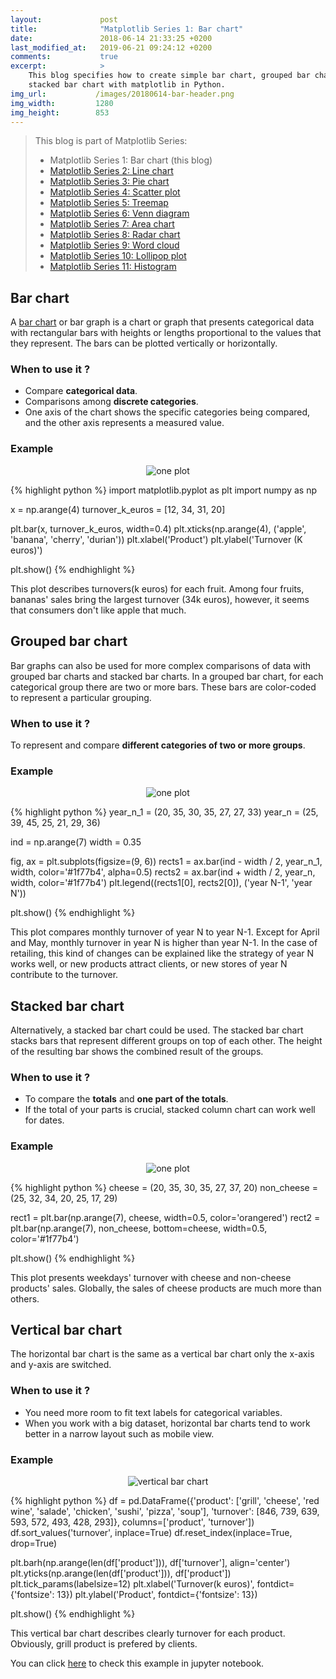 ```yaml
---
layout:             post
title:              "Matplotlib Series 1: Bar chart"
date:               2018-06-14 21:33:25 +0200
last_modified_at:   2019-06-21 09:24:12 +0200
comments:           true
excerpt:            >
    This blog specifies how to create simple bar chart, grouped bar chart and
    stacked bar chart with matplotlib in Python.
img_url:           /images/20180614-bar-header.png
img_width:         1280
img_height:        853
---
```


> This blog is part of Matplotlib Series:
> * Matplotlib Series 1: Bar chart (this blog)
> * [Matplotlib Series 2: Line chart][series2]
> * [Matplotlib Series 3: Pie chart][series3]
> * [Matplotlib Series 4: Scatter plot][series4]
> * [Matplotlib Series 5: Treemap][series5]
> * [Matplotlib Series 6: Venn diagram][series6]
> * [Matplotlib Series 7: Area chart][series7]
> * [Matplotlib Series 8: Radar chart][series8]
> * [Matplotlib Series 9: Word cloud][series9]
> * [Matplotlib Series 10: Lollipop plot][series10]
> * [Matplotlib Series 11: Histogram][series11]

## Bar chart
A [bar chart][bar chart] or bar graph is a chart or graph that presents
categorical data with rectangular bars with heights or lengths proportional to
the values that they represent. The bars can be plotted vertically or
horizontally.

### When to use it ?
- Compare **categorical data**.
- Comparisons among **discrete categories**.
- One axis of the chart shows the specific categories being compared, and the
other axis represents a measured value.

### Example
<p align="center">
  <img alt="one plot"
  src="{{ site.baseurl }}/images/20180614-bar-chart.png"/>
</p>

{% highlight python %}
import matplotlib.pyplot as plt
import numpy as np

x = np.arange(4)
turnover_k_euros = [12, 34, 31, 20]

plt.bar(x, turnover_k_euros, width=0.4)
plt.xticks(np.arange(4), ('apple', 'banana', 'cherry', 'durian'))
plt.xlabel('Product')
plt.ylabel('Turnover (K euros)')

plt.show()
{% endhighlight %}

This plot describes turnovers(k euros) for each fruit. Among four fruits,
bananas' sales bring the largest turnover (34k euros), however, it seems that
consumers don't like apple that much.

## Grouped bar chart
Bar graphs can also be used for more complex comparisons of data with grouped
bar charts and stacked bar charts. In a grouped bar chart, for each categorical
group there are two or more bars. These bars are color-coded to represent a
particular grouping.

### When to use it ?
To represent and compare **different categories of two or more groups**.

### Example
<p align="center">
  <img alt="one plot"
  src="{{ site.baseurl }}/images/20180614-grp-bar-chart.png"/>
</p>

{% highlight python %}
year_n_1 = (20, 35, 30, 35, 27, 27, 33)
year_n = (25, 39, 45, 25, 21, 29, 36)

ind = np.arange(7)
width = 0.35

fig, ax = plt.subplots(figsize=(9, 6))
rects1 = ax.bar(ind - width / 2, year_n_1,
                width, color='#1f77b4', alpha=0.5)
rects2 = ax.bar(ind + width / 2, year_n,
                width, color='#1f77b4')
plt.legend((rects1[0], rects2[0]), ('year N-1', 'year N'))

plt.show()
{% endhighlight %}

This plot compares monthly turnover of year N to year N-1. Except for April and
May, monthly turnover in year N is higher than year N-1. In the case of
retailing, this kind of changes can be explained like the strategy of year N
works well, or new products attract clients, or new stores of year N contribute
to the turnover.

## Stacked bar chart
Alternatively, a stacked bar chart could be used. The stacked bar chart stacks
bars that represent different groups on top of each other. The height of the
resulting bar shows the combined result of the groups.

### When to use it ?
- To compare the **totals** and **one part of the totals**.
- If the total of your parts is crucial, stacked column chart can work well for
dates.

### Example
<p align="center">
  <img alt="one plot"
  src="{{ site.baseurl }}/images/20180614-stacked-bar-chart.png"/>
</p>

{% highlight python %}
cheese = (20, 35, 30, 35, 27, 37, 20)
non_cheese = (25, 32, 34, 20, 25, 17, 29)

rect1 = plt.bar(np.arange(7), cheese,
                width=0.5, color='orangered')
rect2 = plt.bar(np.arange(7), non_cheese,
                bottom=cheese, width=0.5, color='#1f77b4')

plt.show()
{% endhighlight %}

This plot presents weekdays' turnover with cheese and non-cheese products' sales.
Globally, the sales of cheese products are much more than others.

## Vertical bar chart
The horizontal bar chart is the same as a vertical bar chart only the x-axis and
y-axis are switched.

### When to use it ?
- You need more room to fit text labels for categorical variables.
- When you work with a big dataset, horizontal bar charts tend to work better in
a narrow layout such as mobile view.

### Example
<p align="center">
  <img alt="vertical bar chart"
  src="{{ site.baseurl }}/images/20180614-vertical-bar-chart.png"/>
</p>

{% highlight python %}
df = pd.DataFrame({'product': ['grill', 'cheese', 'red wine', 'salade',
                               'chicken', 'sushi', 'pizza', 'soup'],
                   'turnover': [846, 739, 639, 593, 572, 493, 428, 293]},
                  columns=['product', 'turnover'])
df.sort_values('turnover', inplace=True)
df.reset_index(inplace=True, drop=True)

plt.barh(np.arange(len(df['product'])), df['turnover'], align='center')
plt.yticks(np.arange(len(df['product'])), df['product'])
plt.tick_params(labelsize=12)
plt.xlabel('Turnover(k euros)', fontdict={'fontsize': 13})
plt.ylabel('Product', fontdict={'fontsize': 13})

plt.show()
{% endhighlight %}

This vertical bar chart describes clearly turnover for each product. Obviously,
grill product is prefered by clients.

You can click [here][notebook] to check this example in jupyter notebook.


[bar chart]: https://en.wikipedia.org/wiki/Bar_chart
[notebook]: https://github.com/jingwen-z/python-playground/blob/master/python_for_data_analysis/plotting_and_visualization/bar_chart.ipynb
[series2]: https://jingwen-z.github.io/data-viz-with-matplotlib-series2-line-chart/
[series3]: https://jingwen-z.github.io/data-viz-with-matplotlib-series3-pie-chart/
[series4]: https://jingwen-z.github.io/data-viz-with-matplotlib-series4-scatter-plot/
[series5]: https://jingwen-z.github.io/data-viz-with-matplotlib-series5-treemap/
[series6]: https://jingwen-z.github.io/data-viz-with-matplotlib-series6-venn-diagram/
[series7]: https://jingwen-z.github.io/data-viz-with-matplotlib-series7-area-chart/
[series8]: https://jingwen-z.github.io/data-viz-with-matplotlib-series8-radar-chart/
[series9]: https://jingwen-z.github.io/data-viz-with-matplotlib-series9-word-cloud/
[series10]: https://jingwen-z.github.io/data-viz-with-matplotlib-series10-lollipop-plot/
[series11]: https://jingwen-z.github.io/data-viz-with-matplotlib-series11-histogram/
